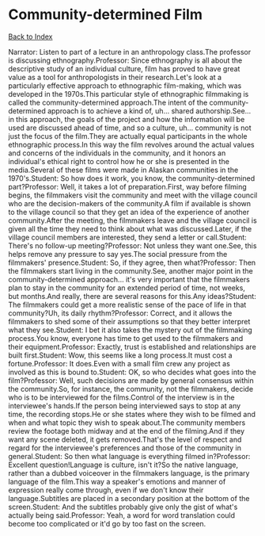 # Community-determined Film
[Back to Index](https://github.com/windows10010/tpoExtractor/blob/master/README.md)

Narrator: Listen to part of a lecture in an anthropology class.The professor is discussing ethnography.Professor: Since ethnography is all about the descriptive study of an individual culture, film has proved to have great value as a tool for anthropologists in their research.Let's look at a particularly effective approach to ethnographic film-making, which was developed in the 1970s.This particular style of ethnographic filmmaking is called the community-determined approach.The intent of the community-determined approach is to achieve a kind of, uh... shared authorship.See... in this approach, the goals of the project and how the information will be used are discussed ahead of time, and so a culture, uh... community is not just the focus of the film.They are actually equal participants in the whole ethnographic process.In this way the film revolves around the actual values and concerns of the individuals in the community, and it honors an individual's ethical right to control how he or she is presented in the media.Several of these films were made in Alaskan communities in the 1970's.Student: So how does it work, you know, the community-determined part?Professor: Well, it takes a lot of preparation.First, way before filming begins, the filmmakers visit the community and meet with the village council who are the decision-makers of the community.A film if available is shown to the village council so that they get an idea of the experience of another community.After the meeting, the filmmakers leave and the village council is given all the time they need to think about what was discussed.Later, if the village council members are interested, they send a letter or call.Student: There's no follow-up meeting?Professor: Not unless they want one.See, this helps remove any pressure to say yes.The social pressure from the filmmakers' presence.Student: So, if they agree, then what?Professor: Then the filmmakers start living in the community.See, another major point in the community-determined approach... it's very important that the filmmakers plan to stay in the community for an extended period of time, not weeks, but months.And really, there are several reasons for this.Any ideas?Student: The filmmakers could get a more realistic sense of the pace of life in that community?Uh, its daily rhythm?Professor: Correct, and it allows the filmmakers to shed some of their assumptions so that they better interpret what they see.Student: I bet it also takes the mystery out of the filmmaking process.You know, everyone has time to get used to the filmmakers and their equipment.Professor: Exactly, trust is established and relationships are built first.Student: Wow, this seems like a long process.It must cost a fortune.Professor: It does.Even with a small film crew any project as involved as this is bound to.Student: OK, so who decides what goes into the film?Professor: Well, such decisions are made by general consensus within the community.So, for instance, the community, not the filmmakers, decide who is to be interviewed for the films.Control of the interview is in the interviewee's hands.If the person being interviewed says to stop at any time, the recording stops.He or she states where they wish to be filmed and when and what topic they wish to speak about.The community members review the footage both midway and at the end of the filming.And if they want any scene deleted, it gets removed.That's the level of respect and regard for the interviewee's preferences and those of the community in general.Student: So then what language is everything filmed in?Professor: Excellent question!Language is culture, isn't it?So the native language, rather than a dubbed voiceover in the filmmakers language, is the primary language of the film.This way a speaker's emotions and manner of expression really come through, even if we don't know their language.Subtitles are placed in a secondary position at the bottom of the screen.Student: And the subtitles probably give only the gist of what's actually being said.Professor: Yeah, a word for word translation could become too complicated or it'd go by too fast on the screen.
 